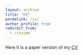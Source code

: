 ```yaml
---
layout: archive
title: "CV"
permalink: /cv/
author_profile: true
redirect_from:
  - /resume
---
```


Here it is a paper version of my <a href="http://cesarbm03.github.io/files/paper1.pdf">CV</a>